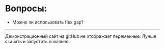 # Вопросы: 

* Можно ли использовать flex gap?
---
Демонстрационный сайт на gitHub не отображает переменные. Лучше скачать и запустить локально.
